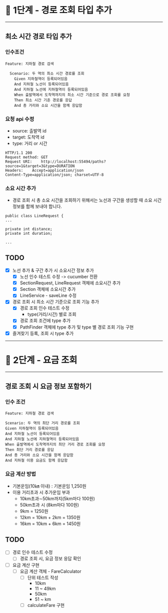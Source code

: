 # 🚀 1단계 - 경로 조회 타입 추가

---

## 최소 시간 경로 타입 추가
### 인수조건
~~~
Feature: 지하철 경로 검색

  Scenario: 두 역의 최소 시간 경로를 조회
    Given 지하철역이 등록되어있음
    And 지하철 노선이 등록되어있음
    And 지하철 노선에 지하철역이 등록되어있음
    When 출발역에서 도착역까지의 최소 시간 기준으로 경로 조회를 요청
    Then 최소 시간 기준 경로를 응답
    And 총 거리와 소요 시간을 함께 응답함
~~~

### 요청 api 수정
- source: 출발역 id
- target: 도착역 id
- type: 거리 or 시간
~~~
HTTP/1.1 200
Request method:	GET
Request URI:	http://localhost:55494/paths?source=1&target=3&type=DURATION
Headers: 	Accept=application/json
Content-Type=application/json; charset=UTF-8
~~~

### 소요 시간 추가
- 경로 조회 시 총 소요 시간을 조회하기 위해서는 노선과 구간을 생성할 때 소요 시간 정보를 함께 보내야 합니다.
~~~
public class LineRequest {
...

private int distance;
private int duration;

...
~~~

## TODO
- [x] 노선 추가 & 구간 추가 시 소요시간 정보 추가
  - [x] 노선 인수 테스트 수정 -> cucumber 전환
  - [x] SectionRequest, LineRequest 객체에 소요시간 추가
  - [x] Section 객체에 소요시간 추가
  - [x] LineService - saveLine 수정

- [x] 경로 조회 시 최소 시간 기준으로 조회 기능 추가
  - [x] 경로 조회 인수 테스트 수정 
    - type(거리/시간) 별로 조회
  - [x] 경로 조회 조건에 type 추가
  - [x] PathFinder 객체에 type 추가 및 type 별 경로 조회 기능 구현
- [x] 즐겨찾기 등록, 조회 시 type 추가 

---

# 🚀 2단계 - 요금 조회

---

## 경로 조회 시 요금 정보 포함하기
### 인수 조건
~~~
Feature: 지하철 경로 검색

Scenario: 두 역의 최단 거리 경로를 조회
Given 지하철역이 등록되어있음
And 지하철 노선이 등록되어있음
And 지하철 노선에 지하철역이 등록되어있음
When 출발역에서 도착역까지의 최단 거리 경로 조회를 요청
Then 최단 거리 경로를 응답
And 총 거리와 소요 시간을 함께 응답함
And 지하철 이용 요금도 함께 응답함
~~~

### 요금 계산 방법
- 기본운임(10㎞ 이내) : 기본운임 1,250원
- 이용 거리초과 시 추가운임 부과
  - 10km초과∼50km까지(5km마다 100원)
  - 50km초과 시 (8km마다 100원)
  - 9km = 1250원
  - 12km = 10km + 2km = 1350원
  - 16km = 10km + 6km = 1450원

## TODO
- [ ] 경로 인수 테스트 수정
  - [ ] 경로 조회 시, 요금 정보 응답 확인

- [ ] 요금 계산 구현
  - [ ] 요금 계산 객체 - FareCalculator
    - [ ] 단위 테스트 작성
      - 10km
      - 11 ~ 49km
      - 50km
      - 51 ~ km
    - [ ] calculateFare 구현
